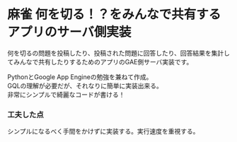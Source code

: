# 麻雀 何を切る！？をみんなで共有するアプリのサーバ側実装

何を切るの問題を投稿したり、投稿された問題に回答したり、回答結果を集計してみんなで共有したりするためのアプリのGAE側サーバ実装です。

PythonとGoogle App Engineの勉強を兼ねて作成。  
GQLの理解が必要だが、それなりに簡単に実装出来る。  
非常にシンプルで綺麗なコードが書ける！

### 工夫した点
シンプルになるべく手間をかけずに実装する。実行速度を重視する。

